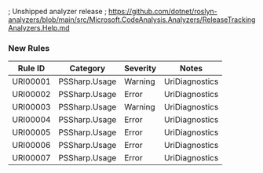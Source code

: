﻿; Unshipped analyzer release
; https://github.com/dotnet/roslyn-analyzers/blob/main/src/Microsoft.CodeAnalysis.Analyzers/ReleaseTrackingAnalyzers.Help.md

### New Rules

Rule ID | Category | Severity | Notes
--------|----------|----------|-------
URI00001 | PSSharp.Usage | Warning | UriDiagnostics
URI00002 | PSSharp.Usage | Error | UriDiagnostics
URI00003 | PSSharp.Usage | Warning | UriDiagnostics
URI00004 | PSSharp.Usage | Error | UriDiagnostics
URI00005 | PSSharp.Usage | Error | UriDiagnostics
URI00006 | PSSharp.Usage | Error | UriDiagnostics
URI00007 | PSSharp.Usage | Error | UriDiagnostics
